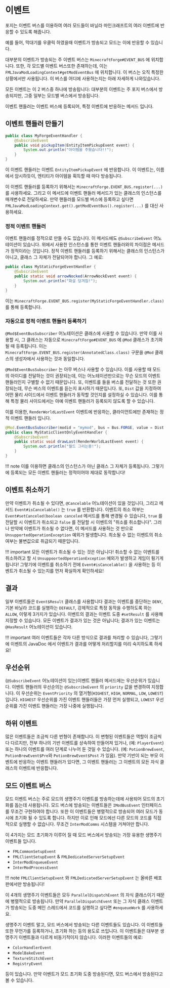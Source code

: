 이벤트
======

포지는 이벤트 버스를 이용하여 여러 모드들이 바닐라 마인크래프트의 여러 이벤트에 반응할 수 있도록 해줍니다.

예를 들어, 막대기를 우클릭 하였을때 이벤트가 방송되고 모드는 이에 반응할 수 있습니다.

대부분의 이벤트가 방송되는 주 이벤트 버스는 `MinecraftForge#EVENT_BUS` 에 위치합니다. 또한, 각 모드별 이벤트 버스또한 존재하는데, 이는 `FMLJavaModLoadingContext#getModEventBus` 에 위치합니다. 이 버스는 오직 특정한 상황에서만 사용됩니다. 이 버스를 어디에 사용하는지는 아래 자세하게 나와있습니다.

모든 이벤트는 이 2 버스중 하나에 방송됩니다: 대부분의 이벤트는 주 포지 버스에서 방송되지만, 그중 일부는 모드별 버스에서 방송됩니다. 

이벤트 핸들러는 이벤트 버스에 등록되어, 특정 이벤트에 반응하는 메서드 입니다.

이벤트 핸들러 만들기
-------------------------

```java
public class MyForgeEventHandler {
	@SubscribeEvent
	public void pickupItem(EntityItemPickupEvent event) {
		System.out.println("아이템을 주웠습니다!!");
	}
}
```
이 이벤트 핸들러는 이벤트 `EntityItemPickupEvent` 에 반응합니다. 이 이벤트는, 이름에서 암시하듯이, 엔티티가 아이템을 휙득할 때 마다 방송됩니다.

이 이벤트 핸들러를 등록하기 위해서는 `MinecraftForge.EVENT_BUS.register(...)` 를 사용하세요. 그리고 이 메서드에 이벤트 핸들러 메서드가 있는 클래스의 인스턴스를 매개변수로 전달하세요. 만약 핸들러를 모드별 버스에 등록하고 싶다면 `FMLJavaModLoadingContext.get().getModEventBus().register(...)` 를 대신 사용하세요.

### 정적 이벤트 핸들러

이벤트 핸들러를 정적으로 만들 수도 있습니다. 이 메서드에도 `@SubscribeEvent` 어노테이션이 있습니다. 위에서 사용한 인스턴스를 통한 이벤트 핸들러와의 차이점은 메서드가 정적이라는 것입니다. 정적 이벤트 핸들러를 등록하기 위해서는 클래스의 인스턴스가 아니고, 클래스 그 자체가 전달되어야 합니다. 그 예로:

```java
public class MyStaticForgeEventHandler {
	@SubscribeEvent
	public static void arrowNocked(ArrowNockEvent event) {
		System.out.println("화살 당겨짐!");
	}
}
```

이는 `MinecraftForge.EVENT_BUS.register(MyStaticForgeEventHandler.class)` 를 통해 등록합니다.

### 자동으로 정적 이벤트 핸들러 등록하기

`@Mod$EventBusSubscriber` 어노테이션은 클래스에 사용할 수 있습니다. 만약 이를 사용할 시, 그 클래스는 자동으로 `MinecraftForge#EVENT_BUS` 에 `@Mod` 클래스가 초기화될 때 등록됩니다. 이는 `MinecraftForge.EVENT_BUS.register(AnnotatedClass.class)` 구문을 `@Mod` 클래스의 생성자에서 사용하는 것과 동일합니다.

`@Mod$EventBusSubscriber` 는 아무 버스나 사용할 수 있습니다. 이를 사용할 때 모드의 아이디를 전달하는 것이 권장되는데, 이는 어노테이션만으로는 무슨 모드의 이벤트 핸들러인지 구별할 수 없기 때문입니다. 또, 이벤트를 들을 버스를 전달하는 것 또한 권장되는데, 무슨 버스의 이벤트를 듣는지 표시하기 때문입니다. 또, `Dist` 값을 지정하여 어떤 물리 사이드에서 이벤트 핸들러가 동작할 것인지를 설정하실 수 있습니다. 이를 통해 특정 물리 사이드에서는 아예 이벤트 핸들러가 등록되지 않도록 할 수 있습니다.

이를 이용한, `RenderWorldLastEvent` 이벤트에 반응하는, 클라이언트에만 존재하는 정적 이벤트 핸들러 입니다.

```java
@Mod.EventBusSubscriber(modid = "mymod", bus = Bus.FORGE, value = Dist.CLIENT)
public class MyStaticClientOnlyEventHandler {
	@SubscribeEvent
	public static void drawLast(RenderWorldLastEvent event) {
		System.out.println("월드 그리는중!");
	}
}
```

!!! note
    이를 이용하면 클래스의 인스턴스가 아닌 클래스 그 자체가 등록됩니다. 그렇기에 등록되는 모든 이벤트 핸들러는 정적이어야 제대로 동작합니다!

이벤트 취소하기
---------

만약 이벤트가 취소될 수 있다면, `@Cancelable` 어노테이션이 있을 것입니다, 그리고 메서드 `Event#isCancelable()` 는 `true` 를 반환합니다. 이벤트의 취소 여부는 `Event#setCanceled(boolean canceled` 메서드를 통해 변경될 수 있습니다, `true` 를 전달할 시 이벤트가 취소되고 `false` 를 전달할 시 이벤트의 "취소를 취소합니다". 그러나 만약에 이벤트가 취소될 수 없다면, 이 메서드를 사용하는 것 만으로 `UnsupportedOperationException` 예외가 발생합니다. 최소될 수 없는 이벤트의 취소 여부는 불변값으로 취급되기 때문입니다.

!!! important
    모든 이벤트가 취소될 수 있는 것은 아닙니다! 취소할 수 없는 이벤트를 취소하려고 할 시 `UnsuppoortedOperationException` 예외가 발생하고 게임이 튕기게 됩니다! 그렇기에 이벤트를 취소하기 전에 `Event#isCancelable()` 을 사용하는 등 이벤트가 취소될 수 있는지를 먼저 확실하게 확인하세요!

결과
-------

일부 이벤트들은 `Event$Result` 클래스를 사용합니다 결과는 이벤트를 중단하는 `DENY`, 기본 바닐라 코드를 실행하는 `DEFAULT`, 강제적으로 특정 동작을 수행하도록 하는 `ALLOW`, 이렇게 3가지가 있습니다. 이벤트의 결과는 이벤트 도중 `#setResult` 를 사용해 지정할 수 있습니다. 모든 이벤트가 결과가 있는 것은 아닙니다; 결과가 있는 이벤트는 `@HasResult` 어노테이션이 있습니다.

!!! important
    여러 이벤트들은 각자 다른 방식으로 결과를 처리할 수 있습니다, 그렇기에 이벤트의 JavaDoc 에서 이벤트가 결과를 어떻게 처리할지를 미리 숙지하도록 하세요!

우선순위
--------

(`@SubscribeEvent` 어노테이션이 있는)이벤트 헨들러 메서드에는 우선순위가 있습니다. 이벤트 핸들러의 우선순의는 `@SubscribeEvent` 의 `priority` 값을 변경하여 지정합니다. 이 우선순위는 `EventPriority` 의 열거형(`HIGHEST`, `HIGH`, `NORMAL`, `LOW`, `LOWEST`)입니다. `HIGHEST` 우선순위를 가진 이벤트 핸들러들은 가장 먼저 실행되고, `LOWEST` 우선순위를 가진 이벤트 핸들러는 가장 나중에 실행됩니다.

하위 이벤트
----------

많은 이벤트들은 조금씩 다른 번형이 존재합니다. 이 변형된 이벤트들은 역할이 조금씩 다 다르지만, 전부 하나의 기반 이벤트를 상속하여 만들어져 있거나, (예: `PlayerEvent`) 또는 하나의 이벤트를 여러 단계로 나누어 둔 것일 수 있습니다. (예: `PotionBrewEvent`, `PotionBrewEvent$Pre`와 `PotionBrewEvent$Post` 가 있음). 만약 기반이 되는 부모 이벤트에 반응하는 이벤트 핸들러가 있다면, 그 이벤트 핸들러는 그 이벤트의 모든 자식 클래스의 이벤트에 반응합니다.

모드 이벤트 버스
-------------

모드 이벤트 버스는 주로 모드의 생명주기 이벤트를 방송하는데에 사용되어 모드의 초기화를 돕는데 사용됩니다. 모드 버스에 방송되는 이벤트들은 `IModBusEvent` 인터페이스를 무조건 구현하여야 합니다. 또한 이 이벤트들은 병렬적으로 방송되어 여러 모드가 동시에 초기화 될 수 있도록 합니다. 하지만 이로 인해 모드에선 다른 모드의 코드를 직접적으로 실행할 수 없습니다. 무조건 `InterModComms` 시스템을 거쳐야만 합니다.

이 4가지는 모드 초기화가 이루어 질 때 모드 버스에서 방송되는 가장 유용한 생명주기 이벤트들 입니다.

* `FMLCommonSetupEvent`
* `FMLClientSetupEvent` & `FMLDedicatedServerSetupEvent`
* `InterModEnqueueEvent`
* `InterModProcessEvent`

!!! note
    `FMLClientSetupEvent` 와 `FMLDedicatedServerSetupEvent` 는 올바른 배포판에서만 방송됩니다!

이 4개의 생명주기 이벤트들은 모두 `ParallelDispatchEvent` 의 자식 클래스이기 때문에 병렬적으로 방송됩니다. 만약 `ParallelDispatchEvent` 또는 그 자식 클래스 이벤트가 방송되는 도중 메인 스레드에서 코드를 실행하고 싶다면 `#enqueueWork` 를 사용하세요.

생명주기 이벤트 말고, 모드 버스에서 방송되는 다른 이벤트들도 있습니다. 이 이벤트들 또한 무언가를 등록하거나, 초기화 하는 등의 용도로 쓰입니다. 이 이벤트들은 대부분 생명주기 이벤트들과 다르게 비동기적이지 않습니다. 이러한 이벤트들의 예로:

* `ColorHandlerEvent`
* `ModelBakeEvent`
* `TextureStitchEvent`
* `RegistryEvent`

등이 있습니다. 만약 이벤트가 모드 초기화 도중 방송된다면, 모드 버스에서 방송된다고 볼 수 있습니다.
